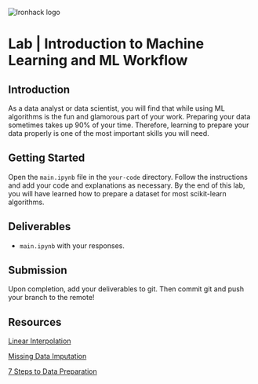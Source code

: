 ![Ironhack logo](https://i.imgur.com/1QgrNNw.png)

# Lab | Introduction to Machine Learning and ML Workflow


## Introduction

As a data analyst or data scientist, you will find that while using ML algorithms is the fun and glamorous part of your work. Preparing your data sometimes takes up 90% of your time. Therefore, learning to prepare your data properly is one of the most important skills you will need.

## Getting Started

Open the `main.ipynb` file in the `your-code` directory. Follow the instructions and add your code and explanations as necessary. By the end of this lab, you will have learned how to prepare a dataset for most scikit-learn algorithms.

## Deliverables

- `main.ipynb` with your responses.

## Submission

Upon completion, add your deliverables to git. Then commit git and push your branch to the remote!

## Resources

[Linear Interpolation](https://en.wikipedia.org/wiki/Linear_interpolation)

[Missing Data Imputation](http://www.stat.columbia.edu/~gelman/arm/missing.pdf)

[7 Steps to Data Preparation](https://www.kdnuggets.com/2017/06/7-steps-mastering-data-preparation-python.html)

